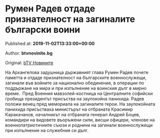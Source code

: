 
# Румен Радев отдаде признателност на загиналите български воини

Published at: **2019-11-02T13:33:00+00:00**

Author: **btvnovinite.bg**

Original: [bTV Новините](https://btvnovinite.bg/bulgaria/rumen-radev-otdade-priznatelnost-na-zaginalite-balgarski-voini.html)

На Архангелова задушница държавният глава Румен Радев почете паметта и отдаде признателност на българските военнослужещи, загинали във войните за национално обединение, в операции по поддържане на мира и при изпълнение на воинския дълг в мирно време. 
Пред Военния мавзолей-костница на Централните софийски гробища президентът присъства на заупокойна панихида. Радев положи венец пред мемориала на загиналите герои.
На заупокойната панихида присъстваха министърът на отбраната Красимир Каракачанов, началникът на отбраната генерал Андрей Боцев, командири на видовете въоръжени сили, висши офицери, членове на военнопатриотичните съюзи и роднини на загинали военнослужещи при изпълнение на служебния си дълг.
